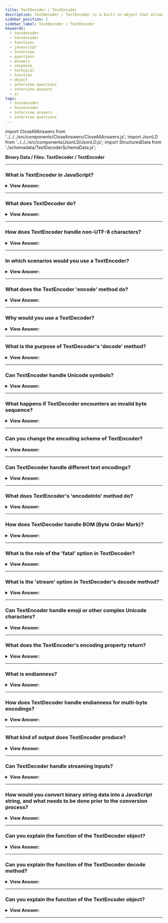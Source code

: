```yaml
---
title: TextDecoder / TextEncoder
description: TextDecoder / TextEncoder is a built-in object that allows you to convert between UTF-8 and UTF-16. It is used in the browser to convert the text.
sidebar_position: 2
sidebar_label: TextDecoder / TextEncoder
keywords:
  - textdecoder
  - textencoder
  - functions
  - javascript
  - interview
  - questions
  - answers
  - response
  - technical
  - function
  - object
  - interview questions
  - interview answers
  - js
tags:
  - textdecoder
  - textencoder
  - interview answers
  - interview questions
---
```


import CloseAllAnswers from '../../../src/components/CloseAnswers/CloseAllAnswers.js';
import JsonLD from '../../../src/components/JsonLD/JsonLD.js';
import StructuredData from './schemadata/TextDecoderSchemaData.js';

<JsonLD data={StructuredData} />

<head>
  <title>TextDecoder / TextEncoder | HelloJavaScript.info</title>
</head>

**Binary Data / Files: TextDecoder / TextEncoder**

<CloseAllAnswers />

---

### What is TextEncoder in JavaScript?

<details>
  <summary><strong>View Answer:</strong></summary>
  <div>
  <div><strong>Interview Response:</strong> TextEncoder is a web API used to convert a JavaScript string into bytes using the UTF-8 encoding.
  </div><br />
  </div>
</details>

---

### What does TextDecoder do?

<details>
  <summary><strong>View Answer:</strong></summary>
  <div>
  <div><strong>Interview Response:</strong> TextDecoder is a web API that decodes byte sequences into strings using a specific encoding scheme, commonly UTF-8.
  </div><br />
  </div>
</details>

---

### How does TextEncoder handle non-UTF-8 characters?

<details>
  <summary><strong>View Answer:</strong></summary>
  <div>
  <div><strong>Interview Response:</strong> TextEncoder only supports UTF-8 encoding, so it replaces any non-UTF-8 characters with the UTF-8 "replacement character."
  </div><br />
  </div>
</details>

---

### In which scenarios would you use a TextEncoder?

<details>
  <summary><strong>View Answer:</strong></summary>
  <div>
  <div><strong>Interview Response:</strong> TextEncoder is used when you need to encode a string to bytes, like when you're dealing with binary data or working with APIs that require byte sequences.
  </div><br />
  </div>
</details>

---

### What does the TextEncoder 'encode' method do?

<details>
  <summary><strong>View Answer:</strong></summary>
  <div>
  <div><strong>Interview Response:</strong> The 'encode' method converts a JavaScript string into a Uint8Array of UTF-8 bytes.
  </div><br />
  </div>
</details>

---

### Why would you use a TextDecoder?

<details>
  <summary><strong>View Answer:</strong></summary>
  <div>
  <div><strong>Interview Response:</strong> TextDecoder is used when you need to convert a stream of binary data or a byte sequence back into a string, often when receiving data from a network.
  </div><br />
  </div>
</details>

---

### What is the purpose of TextDecoder's 'decode' method?

<details>
  <summary><strong>View Answer:</strong></summary>
  <div>
  <div><strong>Interview Response:</strong> The 'decode' method of TextDecoder converts a sequence of bytes into a string using a specified encoding scheme.
  </div><br />
  </div>
</details>

---

### Can TextEncoder handle Unicode symbols?

<details>
  <summary><strong>View Answer:</strong></summary>
  <div>
  <div><strong>Interview Response:</strong> Yes, TextEncoder can handle Unicode symbols because it uses UTF-8 encoding, which supports all Unicode characters.
  </div><br />
  </div>
</details>

---

### What happens if TextDecoder encounters an invalid byte sequence?

<details>
  <summary><strong>View Answer:</strong></summary>
  <div>
  <div><strong>Interview Response:</strong> If TextDecoder encounters an invalid byte sequence, it replaces it with the Unicode replacement character unless the "fatal" option is set.
  </div><br />
  </div>
</details>

---

### Can you change the encoding scheme of TextEncoder?

<details>
  <summary><strong>View Answer:</strong></summary>
  <div>
  <div><strong>Interview Response:</strong> No, TextEncoder is locked to the UTF-8 encoding scheme and doesn't support other encodings.
  </div><br />
  </div>
</details>

---

### Can TextDecoder handle different text encodings?

<details>
  <summary><strong>View Answer:</strong></summary>
  <div>
  <div><strong>Interview Response:</strong> Yes, TextDecoder can handle different text encodings like UTF-16 and ISO-8859-2, but UTF-8 is the most commonly used.
  </div><br />
  </div>
</details>

---

### What does TextEncoder's 'encodeInto' method do?

<details>
  <summary><strong>View Answer:</strong></summary>
  <div>
  <div><strong>Interview Response:</strong> The encodeInto method of TextEncoder encodes a string into the provided destination buffer, returning the count of encoded and read code points.
  </div><br />
  </div>
</details>

---

### How does TextDecoder handle BOM (Byte Order Mark)?

<details>
  <summary><strong>View Answer:</strong></summary>
  <div>
  <div><strong>Interview Response:</strong> TextDecoder automatically ignores the BOM (Byte Order Mark) if present, treating all subsequent bytes according to the encoding specified.
  </div><br />
  </div>
</details>

---

### What is the role of the 'fatal' option in TextDecoder?

<details>
  <summary><strong>View Answer:</strong></summary>
  <div>
  <div><strong>Interview Response:</strong> The 'fatal' option in TextDecoder, when set to true, makes the decode operation throw an error if it encounters an invalid byte sequence.
  </div><br />
  </div>
</details>

---

### What is the 'stream' option in TextDecoder's decode method?

<details>
  <summary><strong>View Answer:</strong></summary>
  <div>
  <div><strong>Interview Response:</strong> The 'stream' option, when set to true, retains a portion of the input byte sequence that couldn't form a complete character, for use with next chunks.
  </div><br />
  </div>
</details>

---

### Can TextEncoder handle emoji or other complex Unicode characters?

<details>
  <summary><strong>View Answer:</strong></summary>
  <div>
  <div><strong>Interview Response:</strong> Yes, TextEncoder can handle emojis and complex Unicode characters, as it encodes text into bytes using UTF-8.
  </div><br />
  </div>
</details>

---

### What does the TextEncoder's encoding property return?

<details>
  <summary><strong>View Answer:</strong></summary>
  <div>
  <div><strong>Interview Response:</strong> The encoding property of a TextEncoder object returns the string "utf-8", signifying the encoding it uses.
  </div><br />
  </div>
</details>

---

### What is endianness?

<details>
  <summary><strong>View Answer:</strong></summary>
  <div>
  <div><strong>Interview Response:</strong> Endianness refers to the order of bytes in a binary data representing a larger entity, like an integer. Big-endian stores most significant byte first, while little-endian stores least significant byte first.
  </div><br />
  </div>
</details>

---

### How does TextDecoder handle endianness for multi-byte encodings?

<details>
  <summary><strong>View Answer:</strong></summary>
  <div>
  <div><strong>Interview Response:</strong> For encodings like UTF-16, TextDecoder automatically detects the byte order mark to decide the endianness. Without BOM (Byte Order Mark), it defaults to big-endian.
  </div><br />
  </div>
</details>

---

### What kind of output does TextEncoder produce?

<details>
  <summary><strong>View Answer:</strong></summary>
  <div>
  <div><strong>Interview Response:</strong> TextEncoder produces a Uint8Array, a typed array representing the byte sequence for the encoded string.
  </div><br />
  </div>
</details>

---

### Can TextDecoder handle streaming inputs?

<details>
  <summary><strong>View Answer:</strong></summary>
  <div>
  <div><strong>Interview Response:</strong> Yes, TextDecoder can handle streaming inputs through multiple calls to decode method with 'stream' option set to true.
  </div><br />
  </div>
</details>

---

### How would you convert binary string data into a JavaScript string, and what needs to be done prior to the conversion process?

<details>
  <summary><strong>View Answer:</strong></summary>
  <div>
  <div><strong>Interview Response:</strong> If the binary data is a string, the built-in TextDecoder object allows reading the value into an actual JavaScript string, given the buffer and the encoding. We first need to create it by calling new TextDecoder([label], [options]).
    </div><br />
    <strong>Creation Syntax: </strong> let decoder = new TextDecoder([label], [options])<br /><br />
  </div>
</details>

---

### Can you explain the function of the TextDecoder object?

<details>
  <summary><strong>View Answer:</strong></summary>
  <div>
  <div><strong>Interview Response:</strong> The TextDecoder object in JavaScript decodes byte sequences into strings using a specific encoding scheme, typically UTF-8, aiding in handling binary data.
</div><br />
  <div><strong>Technical Response:</strong> The built-in TextDecoder object allows to read the value into an actual JavaScript string, given the buffer and the encoding. It has two arguments, including the label and the optional options.<br /><br />The label is the encoding, utf-8 by default, but big5, windows-1251, and many others are also supported.<br /><br />The options object includes two options fatal and ignoreBom. Fatal is a Boolean object. If true, throw an exception for invalid (non-decodable) characters; otherwise (default), replace them with character \uFFFD. If true, the ignoreBOM Boolean gets set; if true, ignore BOM (an optional byte-order Unicode mark), which is rarely required.
</div><br />
  <div><strong className="codeExample">Creation Syntax:</strong> let decoder = new TextDecoder([label], [options])<br />

  </div><br />
  <div><strong className="codeExample">Code Example:</strong><br /><br />

  <div></div>

```js
let utf8decoder = new TextDecoder(); // default 'utf-8' or 'utf8'

// Creating our views to be decoded
let u8arr = new Uint8Array([240, 160, 174, 183]);
let i8arr = new Int8Array([-16, -96, -82, -73]);
let u16arr = new Uint16Array([41200, 47022]);
let i16arr = new Int16Array([-24336, -18514]);
let i32arr = new Int32Array([-1213292304]);
```

  </div>
  </div>
</details>

---

### Can you explain the function of the TextDecoder decode method?

<details>
  <summary><strong>View Answer:</strong></summary>
  <div>
  <div><strong>Interview Response:</strong> The decode method of TextDecoder converts a sequence of bytes into a string using the specified text encoding, such as UTF-8.
    </div><br />
  <div><strong>Technical Response:</strong> The `TextDecoder.prototype.decode()` method returns a DOMString containing the text, given in parameters, decoded with the specific method for that TextDecoder object. The decode method has two arguments, including the input and options. The input is the buffer or bufferSource to decode. The options or optional object holds a stream that is valid for decoding streams when the decoder is called repeatedly with incoming chunks of data. In that case, a multi-byte character may occasionally split between chunks. This option tells TextDecoder to memorize “unfinished” characters and decode them when the next chunk comes.
    </div><br />
  <div><strong className="codeExample">Creation Syntax:</strong> let str = decoder.decode([input], [options]);<br />

  </div><br />
  <div><strong className="codeExample">Code Example:</strong><br /><br />

  <div></div>

```js
let uint8Array = new Uint8Array([72, 101, 108, 108, 111]);

alert(new TextDecoder().decode(uint8Array)); // alerts Hello

// We can decode a part of the buffer by creating a subarray view for it:

let uint8Array2 = new Uint8Array([0, 72, 101, 108, 108, 111, 0]);

// the string is in the middle
// create a new view over it, without copying anything
let binaryString = uint8Array2.subarray(1, -1);

alert(new TextDecoder().decode(binaryString)); // alerts Hello
```

  </div>
  </div>
</details>

---

### Can you explain the function of the TextEncoder object?

<details>
  <summary><strong>View Answer:</strong></summary>
  <div>
  <div><strong>Interview Response:</strong> The TextEncoder object in JavaScript converts a JavaScript string into a sequence of bytes using the UTF-8 encoding, aiding in handling binary data.
    </div><br />
  <div><strong>Technical Response:</strong> TextEncoder takes a stream of code points (a string) as input and emits a stream of UTF-8 bytes. It does the reverse of the TextDecoder and converts a string into bytes. The only encoding it supports is “utf-8”. The TextEncoder has two methods including encode(str) and encodeInto(str, destination) methods. The encode(str) method returns a Uint8Array from a string. The encodeInto(str, destination) encodes a string into a destination that must be Uint8Array.
    </div><br />
  <div><strong className="codeExample">Creation Syntax:</strong> let encoder = new TextEncoder();<br />

  </div><br />
  <div><strong className="codeExample">Code Example:</strong><br /><br />

  <div></div>

```js
let encoder = new TextEncoder();

let uint8Array = encoder.encode('Hello');
alert(uint8Array); // 72,101,108,108,111
```

  </div>
  </div>
</details>

---
